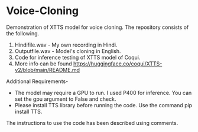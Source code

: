 # Voice-Cloning
Demonstration of XTTS model for voice cloning.
The repository consists of the following.
1. Hindifile.wav - My own recording in Hindi.
2. Outputfile.wav - Model's cloning in English.
3. Code for inference testing of XTTS model of Coqui.
4. More info can be found https://huggingface.co/coqui/XTTS-v2/blob/main/README.md

Additional Requirements-
- The model may require a GPU to run. I used P400 for inference. You can set the gpu argument to False and check.
- Please install TTS library before running the code. Use the command pip install TTS.

The instructions to use the code has been described using comments.
